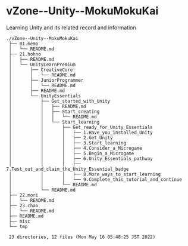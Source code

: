 # vZone--Unity--MokuMokuKai

Learning Unity and its related record and information

    ./vZone--Unity--MokuMokuKai
     ├── 01.memo
     │   └── README.md
     ├── 21.hohno
     │   ├── README.md
     │   └── UnityLearnPremium
     │       ├── CreativeCore
     │       │   └── README.md
     │       ├── JuniorProgrammer
     │       │   └── README.md
     │       ├── README.md
     │       └── UnityEssentials
     │           ├── Get_started_with_Unity
     │           │   ├── README.md
     │           │   ├── Start_creating
     │           │   │   └── README.md
     │           │   └── Start_learning
     │           │       ├── Get_ready_for_Unity_Essentials
     │           │       │   ├── 1.Have_you_installed_Unity
     │           │       │   ├── 2.Get_Unity
     │           │       │   ├── 3.Start_learning
     │           │       │   ├── 4.Consider_a_Microgame
     │           │       │   ├── 5.Begin_a_Microgame
     │           │       │   ├── 6.Unity_Essentials_pathway
     │           │       │   ├── 7.Test_out_and_claim_the_Unity_Essential_badge
     │           │       │   ├── 8.More_ways_to_start_learning
     │           │       │   └── 9.Complete_this_tutorial_and_continue
     │           │       └── README.md
     │           └── README.md
     ├── 22.mori
     │   └── README.md
     ├── 23.chao
     │   └── README.md
     ├── README.md
     ├── misc
     └── tmp
     
     23 directories, 12 files (Mon May 16 05:48:25 JST 2022)

